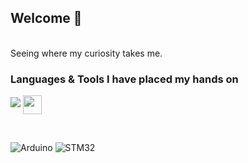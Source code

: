 ## Welcome 🌱 
<br>
Seeing where my curiosity takes me. <br>

### Languages & Tools I have placed my hands on
[![](https://skillicons.dev/icons?i=python,cpp,c,html,css,js,sqlite,git,github,bash,mysql)](https://skillicons.dev)
<img src="https://upload.wikimedia.org/wikipedia/commons/2/21/Matlab_Logo.png" width="30" style="vertical-align: middle;"/>

<br>

![Arduino](https://img.shields.io/badge/Arduino-00979D?logo=arduino&logoColor=white&style=for-the-badge)
![STM32](https://img.shields.io/badge/STM32-Embedded-blue?style=for-the-badge&logo=STMicroelectronics)

